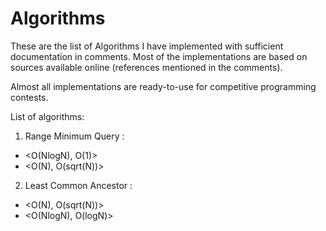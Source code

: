# Algorithms

These are the list of Algorithms I have implemented with sufficient documentation in comments.
Most of the implementations are based on sources available online (references mentioned in the comments).

Almost all implementations are ready-to-use for competitive programming contests.

List of algorithms:
1) Range Minimum Query : 
* <O(NlogN), O(1)>
* <O(N), O(sqrt(N))>
2) Least Common Ancestor : 
* <O(N), O(sqrt(N))>
* <O(NlogN), O(logN)> 

